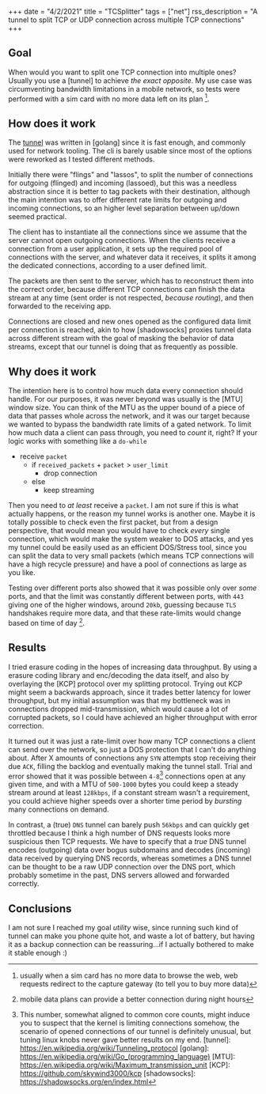 +++
date = "4/2/2021"
title = "TCSplitter"
tags = ["net"]
rss_description = "A tunnel to split TCP or UDP connection across multiple TCP connections"
+++

## Goal

When would you want to split one TCP connection into multiple ones? Usually you use a [tunnel] to achieve _the exact opposite_. My use case was circumventing bandwidth limitations in a mobile network, so tests were performed with a sim card with no more data left on its plan [^redirects].

## How does it work

The [tunnel](https://github.com/untoreh/tcsplitter) was written in [golang] since it is fast enough, and commonly used for network tooling. The cli is barely usable since most of the options were reworked as I tested different methods.

Initially there were "flings" and "lassos", to split the number of connections for outgoing (flinged) and incoming (lassoed), but this was a needless abstraction since it is better to tag packets with their destination, although the main intention was to offer different rate limits for outgoing and incoming connections, so an higher level separation between up/down seemed practical.

The client has to instantiate all the connections since we assume that the server cannot open outgoing connections. When the clients receive a connection from a user application, it sets up the required pool of connections with the server, and whatever data it receives, it splits it among the dedicated connections, according to a user defined limit.

The packets are then sent to the server, which has to reconstruct them into the correct order, because different TCP connections can finish the data stream at any time (sent order is not respected, _because routing_), and then forwarded to the receiving app.

Connections are closed and new ones opened as the configured data limit per connection is reached, akin to how [shadowsocks] proxies tunnel data across different stream with the goal of masking the behavior of data streams, except that our tunnel is doing that as frequently as possible.

## Why does it work

The intention here is to control how much data every connection should handle. For our purposes, it was never beyond was usually is the [MTU] window size. You can think of the MTU as the upper bound of a piece of data that passes whole across the network, and it was our target because we wanted to bypass the bandwidth rate limits of a gated network. To limit how much data a client can pass through, you need to _count_ it, right? If your logic works with something like a `do-while`

- receive `packet`
  - if `received_packets` + `packet` > `user_limit`
    - drop connection
  - else
    - keep streaming

Then you need to _at least_ receive a `packet`. I am not sure if this is what actually happens, or the reason my tunnel works is another one. Maybe it is totally possible to check even the first packet, but from a design perspective, that would mean you would have to check _every_ single connection, which would make the system weaker to DOS attacks, and yes my tunnel could be easily used as an efficient DOS/Stress tool, since you can split the data to very small packets (which means TCP connections will have a high recycle pressure) and have a pool of connections as large as you like.

Testing over different ports also showed that it was possible only over _some_ ports, and that the limit was constantly different between ports, with `443` giving one of the higher windows, around `20kb`, guessing because `TLS` handshakes require more data, and that these rate-limits would change based on time of day [^nighttime].

## Results

I tried erasure coding in the hopes of increasing data throughput. By using a erasure coding library and enc/decoding the data itself, and also by overlaying the [KCP] protocol over my splitting protocol. Trying out KCP might seem a backwards approach, since it trades better latency for lower throughput, but my initial assumption was that my bottleneck was in connections dropped mid-transmission, which would cause a lot of corrupted packets, so I could have achieved an higher throughput with error correction.

It turned out it was just a rate-limit over how many TCP connections a client can send over the network, so just a DOS protection that I can't do anything about. After X amounts of connections any `SYN` attempts stop receiving their due `ACK`, filling the backlog and eventually making the tunnel stall. Trial and error showed that it was possible between `4-8`[^clientlimits] connections open at any given time, and with a MTU of `500-1000` bytes you could keep a steady stream around at least `128kbps`, if a constant stream wasn't a requirement, you could achieve higher speeds over a shorter time period by _bursting_ many connections on demand.

In contrast, a (true) `DNS` tunnel can barely push `56kbps` and can quickly get throttled because I think a high number of DNS requests looks more suspicious then TCP requests. We have to specify that a _true_ DNS tunnel encodes (outgoing) data over bogus subdomains and decodes (incoming) data received by querying DNS records, whereas sometimes a DNS tunnel can be thought to be a raw UDP connection over the DNS port, which probably sometime in the past, DNS servers allowed and forwarded correctly.

## Conclusions

I am not sure I reached my goal _utility_ wise, since running such kind of tunnel can make you phone quite hot, and waste a lot of battery, but having it as a backup connection can be reassuring...if I actually bothered to make it stable enough :)

<!-- prettier-ignore-start-->
[^redirects]: usually when a sim card has no more data to browse the web, web requests redirect to the capture gateway (to tell you to buy more data)
[^nighttime]: mobile data plans can provide a better connection during night hours
[^clientlimits]: This number, somewhat aligned to common core counts, might induce you to suspect that the kernel is limiting connections somehow, the scenario of opened connections of our tunnel is definitely unusual, but tuning linux knobs never gave better results on my end.
[tunnel]: https://en.wikipedia.org/wiki/Tunneling_protocol
[golang]: https://en.wikipedia.org/wiki/Go_(programming_language)
[MTU]: https://en.wikipedia.org/wiki/Maximum_transmission_unit
[KCP]: https://github.com/skywind3000/kcp
[shadowsocks]: https://shadowsocks.org/en/index.html
<!-- prettier-ignore-end-->
